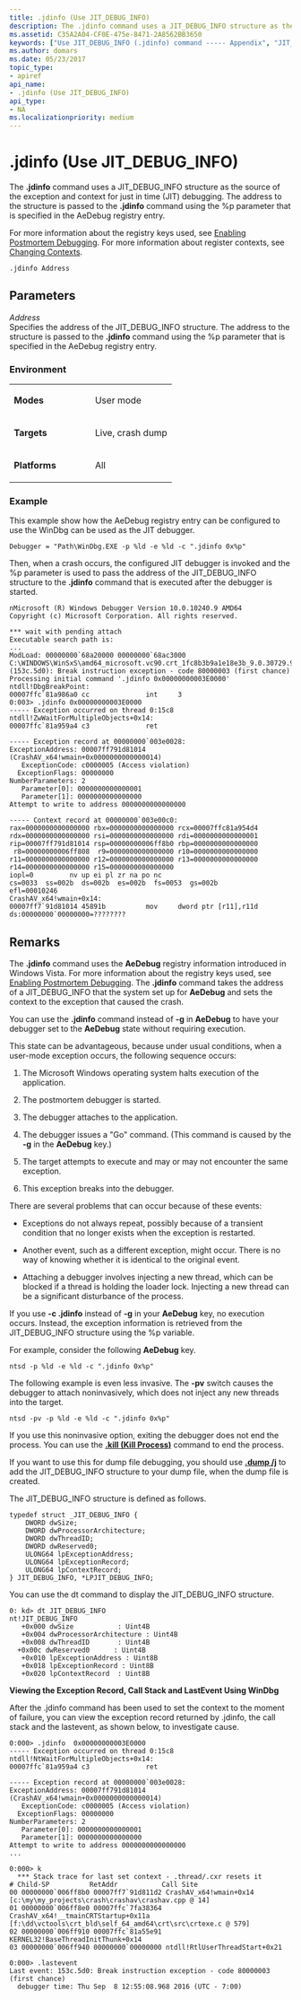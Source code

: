 ```yaml
---
title: .jdinfo (Use JIT_DEBUG_INFO)
description: The .jdinfo command uses a JIT_DEBUG_INFO structure as the source of the exception and context for just in time (JIT) debugging.
ms.assetid: C35A2A04-CF0E-475e-8471-2A8562BB3650
keywords: ["Use JIT_DEBUG_INFO (.jdinfo) command ----- Appendix", "JIT_DEBUG_INFO ----- Appendix", ".jdinfo (Use JIT_DEBUG_INFO) Windows Debugging"]
ms.author: domars
ms.date: 05/23/2017
topic_type:
- apiref
api_name:
- .jdinfo (Use JIT_DEBUG_INFO)
api_type:
- NA
ms.localizationpriority: medium
---
```


# .jdinfo (Use JIT\_DEBUG\_INFO)


The **.jdinfo** command uses a JIT\_DEBUG\_INFO structure as the source of the exception and context for just in time (JIT) debugging. The address to the structure is passed to the **.jdinfo** command using the %p parameter that is specified in the AeDebug registry entry.

For more information about the registry keys used, see [Enabling Postmortem Debugging](enabling-postmortem-debugging.md). For more information about register contexts, see [Changing Contexts](changing-contexts.md).

```dbgcmd
.jdinfo Address 
```

## <span id="ddk_apc_meta_use_jit_debug_info_dbg"></span><span id="DDK_APC_META_USE_JIT_DEBUG_INFO_DBG"></span>Parameters


<span id="_______Address______"></span><span id="_______address______"></span><span id="_______ADDRESS______"></span> *Address*   
Specifies the address of the JIT\_DEBUG\_INFO structure. The address to the structure is passed to the **.jdinfo** command using the %p parameter that is specified in the AeDebug registry entry.

### <span id="Environment"></span><span id="environment"></span><span id="ENVIRONMENT"></span>Environment

<table>
<colgroup>
<col width="50%" />
<col width="50%" />
</colgroup>
<tbody>
<tr class="odd">
<td align="left"><p><strong>Modes</strong></p></td>
<td align="left"><p>User mode</p></td>
</tr>
<tr class="even">
<td align="left"><p><strong>Targets</strong></p></td>
<td align="left"><p>Live, crash dump</p></td>
</tr>
<tr class="odd">
<td align="left"><p><strong>Platforms</strong></p></td>
<td align="left"><p>All</p></td>
</tr>
</tbody>
</table>

 

### <span id="Example"></span><span id="example"></span><span id="EXAMPLE"></span>Example

This example show how the AeDebug registry entry can be configured to use the WinDbg can be used as the JIT debugger.

```dbgcmd
Debugger = "Path\WinDbg.EXE -p %ld -e %ld -c ".jdinfo 0x%p"
```

Then, when a crash occurs, the configured JIT debugger is invoked and the %p parameter is used to pass the address of the JIT\_DEBUG\_INFO structure to the **.jdinfo** command that is executed after the debugger is started.

```dbgcmd
nMicrosoft (R) Windows Debugger Version 10.0.10240.9 AMD64
Copyright (c) Microsoft Corporation. All rights reserved.

*** wait with pending attach
Executable search path is: 
...
ModLoad: 00000000`68a20000 00000000`68ac3000   C:\WINDOWS\WinSxS\amd64_microsoft.vc90.crt_1fc8b3b9a1e18e3b_9.0.30729.9247_none_08e394a1a83e212f\MSVCR90.dll
(153c.5d0): Break instruction exception - code 80000003 (first chance)
Processing initial command '.jdinfo 0x00000000003E0000'
ntdll!DbgBreakPoint:
00007ffc`81a986a0 cc              int     3
0:003> .jdinfo 0x00000000003E0000
----- Exception occurred on thread 0:15c8
ntdll!ZwWaitForMultipleObjects+0x14:
00007ffc`81a959a4 c3              ret

----- Exception record at 00000000`003e0028:
ExceptionAddress: 00007ff791d81014 (CrashAV_x64!wmain+0x0000000000000014)
   ExceptionCode: c0000005 (Access violation)
  ExceptionFlags: 00000000
NumberParameters: 2
   Parameter[0]: 0000000000000001
   Parameter[1]: 0000000000000000
Attempt to write to address 0000000000000000

----- Context record at 00000000`003e00c0:
rax=0000000000000000 rbx=0000000000000000 rcx=00007ffc81a954d4
rdx=0000000000000000 rsi=0000000000000000 rdi=0000000000000001
rip=00007ff791d81014 rsp=00000000006ff8b0 rbp=0000000000000000
 r8=00000000006ff808  r9=0000000000000000 r10=0000000000000000
r11=0000000000000000 r12=0000000000000000 r13=0000000000000000
r14=0000000000000000 r15=0000000000000000
iopl=0         nv up ei pl zr na po nc
cs=0033  ss=002b  ds=002b  es=002b  fs=0053  gs=002b             efl=00010246
CrashAV_x64!wmain+0x14:
00007ff7`91d81014 45891b          mov     dword ptr [r11],r11d ds:00000000`00000000=????????
```

Remarks
-------

The **.jdinfo** command uses the **AeDebug** registry information introduced in Windows Vista. For more information about the registry keys used, see [Enabling Postmortem Debugging](enabling-postmortem-debugging.md). The **.jdinfo** command takes the address of a JIT\_DEBUG\_INFO that the system set up for **AeDebug** and sets the context to the exception that caused the crash.

You can use the **.jdinfo** command instead of **-g** in **AeDebug** to have your debugger set to the **AeDebug** state without requiring execution.

This state can be advantageous, because under usual conditions, when a user-mode exception occurs, the following sequence occurs:

1.  The Microsoft Windows operating system halts execution of the application.

2.  The postmortem debugger is started.

3.  The debugger attaches to the application.

4.  The debugger issues a "Go" command. (This command is caused by the **-g** in the **AeDebug** key.)

5.  The target attempts to execute and may or may not encounter the same exception.

6.  This exception breaks into the debugger.

There are several problems that can occur because of these events:

-   Exceptions do not always repeat, possibly because of a transient condition that no longer exists when the exception is restarted.

-   Another event, such as a different exception, might occur. There is no way of knowing whether it is identical to the original event.

-   Attaching a debugger involves injecting a new thread, which can be blocked if a thread is holding the loader lock. Injecting a new thread can be a significant disturbance of the process.

If you use **-c .jdinfo** instead of **-g** in your **AeDebug** key, no execution occurs. Instead, the exception information is retrieved from the JIT\_DEBUG\_INFO structure using the %p variable.

For example, consider the following **AeDebug** key.

```dbgcmd
ntsd -p %ld -e %ld -c ".jdinfo 0x%p"
```

The following example is even less invasive. The **-pv** switch causes the debugger to attach noninvasively, which does not inject any new threads into the target.

```dbgcmd
ntsd -pv -p %ld -e %ld -c ".jdinfo 0x%p"
```

If you use this noninvasive option, exiting the debugger does not end the process. You can use the [**.kill (Kill Process)**](-kill--kill-process-.md) command to end the process.

If you want to use this for dump file debugging, you should use [**.dump /j**](-dump--create-dump-file-.md) to add the JIT\_DEBUG\_INFO structure to your dump file, when the dump file is created.

The JIT\_DEBUG\_INFO structure is defined as follows.

```dbgcmd
typedef struct _JIT_DEBUG_INFO {
    DWORD dwSize;
    DWORD dwProcessorArchitecture;
    DWORD dwThreadID;
    DWORD dwReserved0;
    ULONG64 lpExceptionAddress;
    ULONG64 lpExceptionRecord;
    ULONG64 lpContextRecord;
} JIT_DEBUG_INFO, *LPJIT_DEBUG_INFO;
```

You can use the dt command to display the JIT\_DEBUG\_INFO structure.

```dbgcmd
0: kd> dt JIT_DEBUG_INFO
nt!JIT_DEBUG_INFO
   +0x000 dwSize           : Uint4B
   +0x004 dwProcessorArchitecture : Uint4B
   +0x008 dwThreadID       : Uint4B
  +0x00c dwReserved0      : Uint4B
   +0x010 lpExceptionAddress : Uint8B
   +0x018 lpExceptionRecord : Uint8B
   +0x020 lpContextRecord  : Uint8B
```

**Viewing the Exception Record, Call Stack and LastEvent Using WinDbg**

After the .jdinfo command has been used to set the context to the moment of failure, you can view the exception record returned by .jdinfo, the call stack and the lastevent, as shown below, to investigate cause.

```dbgcmd
0:000> .jdinfo  0x00000000003E0000
----- Exception occurred on thread 0:15c8
ntdll!NtWaitForMultipleObjects+0x14:
00007ffc`81a959a4 c3              ret

----- Exception record at 00000000`003e0028:
ExceptionAddress: 00007ff791d81014 (CrashAV_x64!wmain+0x0000000000000014)
   ExceptionCode: c0000005 (Access violation)
  ExceptionFlags: 00000000
NumberParameters: 2
   Parameter[0]: 0000000000000001
   Parameter[1]: 0000000000000000
Attempt to write to address 0000000000000000
...

0:000> k
  *** Stack trace for last set context - .thread/.cxr resets it
# Child-SP          RetAddr           Call Site
00 00000000`006ff8b0 00007ff7`91d811d2 CrashAV_x64!wmain+0x14 [c:\my\my_projects\crash\crashav\crashav.cpp @ 14]
01 00000000`006ff8e0 00007ffc`7fa38364 CrashAV_x64!__tmainCRTStartup+0x11a [f:\dd\vctools\crt_bld\self_64_amd64\crt\src\crtexe.c @ 579]
02 00000000`006ff910 00007ffc`81a55e91 KERNEL32!BaseThreadInitThunk+0x14
03 00000000`006ff940 00000000`00000000 ntdll!RtlUserThreadStart+0x21

0:000> .lastevent
Last event: 153c.5d0: Break instruction exception - code 80000003 (first chance)
  debugger time: Thu Sep  8 12:55:08.968 2016 (UTC - 7:00)
```

 

 





